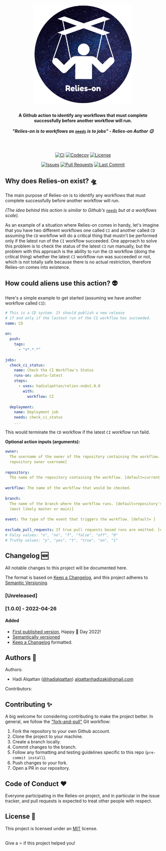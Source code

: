<h1 align="center">
    <img width=321 src="./logo.png"/><br>
</h1>

<h4 align="center">
  A Github action to identify any workflows that must complete successfully before another workflow will run.
  </br>
  </br>
  <i>"Relies-on is to workflows as <code><a href="https://docs.github.com/en/actions/using-workflows/workflow-syntax-for-github-actions#jobsjob_idneeds">needs</a></code> is to jobs" - Relies-on Author 😉</i>
</h4>

##

</br>
<p align="center">
    <a href="https://github.com/hadialqattan/relies-on/actions?query=workflow%3ACI"><img src="https://img.shields.io/github/workflow/status/hadialqattan/relies-on/CI/main?label=CI&logo=github&style=flat-square" alt="CI"></a>
    <a href="https://codecov.io/gh/hadialqattan/relies-on"><img src="https://img.shields.io/codecov/c/gh/hadialqattan/relies-on/main?token=J5B4U3N3X4&style=flat-square" alt="Codecov"></a>
  <a href="https://github.com/hadialqattan/relies-on/blob/main/LICENSE"><img src="https://img.shields.io/github/license/hadialqattan/relies-on.svg?color=dark-green&style=flat-square" alt="License"></a>
</p>

<p align="center">
    <a href="https://github.com/hadialqattan/relies-on/issues"><img src="https://img.shields.io/github/issues/hadialqattan/relies-on?style=flat-square" alt="Issues"></a>
    <a href="https://github.com/hadialqattan/relies-on/pulls"><img src="https://img.shields.io/github/issues-pr/hadialqattan/relies-on?style=flat-square" alt="Pull Requests"></a>
    <a href="https://github.com/hadialqattan/relies-on/commits/main"><img src="https://img.shields.io/github/last-commit/hadialqattan/relies-on.svg?style=flat-square" alt="Last Commit"></a>
</p>

##

## Why does Relies-on exist? 🛸

The main purpose of Relies-on is to identify any workflows that must complete
successfully before another workflow will run.

_(The idea behind this action is similar to Github's
<code><a href="https://docs.github.com/en/actions/using-workflows/workflow-syntax-for-github-actions#jobsjob_idneeds">needs</a></code>
but at a workflows scale)._

As an example of a situation where Relies-on comes in handy, let's imagine that you have
two different workflows one called `CI` and another called `CD` assuming the `CD`
workflow will do a critical thing that mustn't be performed only if the latest run of
the `CI` workflow succeeded. One approach to solve this problem is to check the status
of the latest `CI` run manually, but the problem with this approach is the ability to
run the `CD` workflow (doing the critical thing) whether the latest `CI` workflow run
was succeeded or not, which is not totally safe because there is no actual restriction,
therefore Relies-on comes into existence.

## How could aliens use this action? 👽

Here's a simple example to get started (assuming we have another workflow called `CI`):

```yml
# This is a CD system. It should publish a new release
# if and only if the lastest run of the CI workflow has succeeded.
name: CD

on:
  push:
    tags:
      - "v*.*.*"

jobs:
  check_ci_status:
    name: Check the CI Workflow's Status
    runs-on: ubuntu-latest
    steps:
      - uses: hadialqattan/relies-on@v1.0.0
        with:
          workflow: CI

  deployment:
    name: Deployment job
    needs: check_ci_status
    ...
```

This would terminate the `CD` workflow if the latest `CI` workflow run faild.

**Optional action inputs (arguments):**

```yml
owner:
  The username of the owner of the repository containing the workflow. [default=currect
  repository owner username]

repository:
  The name of the repository containing the workflow. [default=current repository name]

workflow: The name of the workflow that would be checked.

branch:
  The name of the branch where the workflow runs. [default=repository's default branch
  (most likely master or main)]

event: The type of the event that triggers the workflow. [default= ]

exclude_pull_requests: If true pull requests based runs are omitted. [default=true]
# Falsy values: "n", "no", "f", "false", "off", "0"
# Truthy values: "y", "yes", "t", "true", "on", "1"
```

## Changelog 🆕

All notable changes to this project will be documented here.

The format is based on [Keep a Changelog](https://keepachangelog.com/en/1.0.0/), and
this project adheres to [Semantic Versioning](https://semver.org/spec/v2.0.0.html).

<!-- Please use the below template. -->
<!-- - [description by @username](https://github.com/hadialqattan/relies-on/pull/{pull_number}) -->

### [Unreleased]

### [1.0.0] - 2022-04-26

#### Added

- [First published version](https://github.com/marketplace/actions/relies-on), Happy 🍰
  Day 2022!
- [Semantically versioned](https://semver.org/spec/v2.0.0.html)
- [Keep a Changelog](https://keepachangelog.com/en/1.0.0/) formatted.

## Authors 👤

Authors:

- Hadi Alqattan ([@hadialqattan](https://github.com/hadialqattan))
  <alqattanhadizaki@gmail.com>

Contributors:

<!-- Please write your name alphabetically and use the below template. -->
<!-- - First Last ([@username](https://github.com/username)) <example@email.com> -->

## Contributing ✨

A big welcome for considering contributing to make the project better. In general, we
follow the ["fork-and-pull"](https://github.com/susam/gitpr) Git workflow:

1. Fork the repository to your own Github account.
2. Clone the project to your machine.
3. Create a branch locally.
4. Commit changes to the branch.
5. Follow any formatting and testing guidelines specific to this repo
   (`pre-commit install`).
6. Push changes to your fork.
7. Open a PR in our repository.

## Code of Conduct ❤️

Everyone participating in the Relies-on project, and in particular in the issue tracker,
and pull requests is expected to treat other people with respect.

## License 🚓

This project is licensed under an [MIT](./LICENSE) license.

##

Give a ⭐️ if this project helped you!
